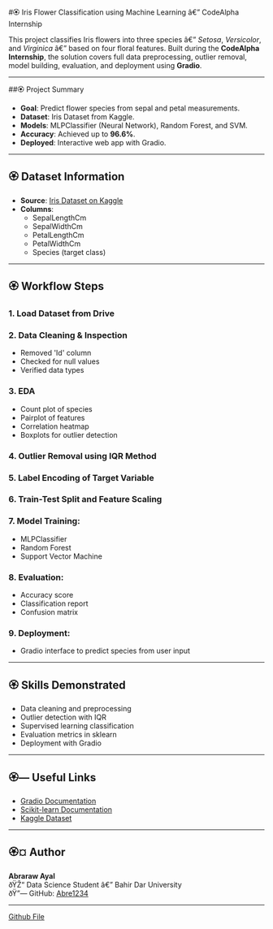 
#🏵 Iris Flower Classification using Machine Learning â€” CodeAlpha Internship

This project classifies Iris flowers into three species â€” *Setosa*, *Versicolor*, and *Virginica* â€” based on four floral features. Built during the **CodeAlpha Internship**, the solution covers full data preprocessing, outlier removal, model building, evaluation, and deployment using **Gradio**.

---

##🏵 Project Summary

- **Goal**: Predict flower species from sepal and petal measurements.
- **Dataset**: Iris Dataset from Kaggle.
- **Models**: MLPClassifier (Neural Network), Random Forest, and SVM.
- **Accuracy**: Achieved up to **96.6%**.
- **Deployed**: Interactive web app with Gradio.

---

## 🏵 Dataset Information

- **Source**: [Iris Dataset on Kaggle](https://www.kaggle.com/datasets/uciml/iris)
- **Columns**:
  - SepalLengthCm
  - SepalWidthCm
  - PetalLengthCm
  - PetalWidthCm
  - Species (target class)

---

## 🏵 Workflow Steps

### 1. Load Dataset from Drive

### 2. Data Cleaning & Inspection
- Removed 'Id' column
- Checked for null values
- Verified data types

### 3. EDA
- Count plot of species
- Pairplot of features
- Correlation heatmap
- Boxplots for outlier detection

### 4. Outlier Removal using IQR Method

### 5. Label Encoding of Target Variable

### 6. Train-Test Split and Feature Scaling

### 7. Model Training:
- MLPClassifier
- Random Forest
- Support Vector Machine

### 8. Evaluation:
- Accuracy score
- Classification report
- Confusion matrix

### 9. Deployment:
- Gradio interface to predict species from user input

---

## 🏵  Skills Demonstrated

- Data cleaning and preprocessing
- Outlier detection with IQR
- Supervised learning classification
- Evaluation metrics in sklearn
- Deployment with Gradio

---

## 🏵— Useful Links

- [Gradio Documentation](https://gradio.app/)
- [Scikit-learn Documentation](https://scikit-learn.org/)
- [Kaggle Dataset](https://www.kaggle.com/datasets/uciml/iris)

---

## 🏵¤ Author

**Abraraw Ayal**  
ðŸŽ“ Data Science Student â€” Bahir Dar University  
ðŸ”— GitHub: [Abre1234](https://github.com/Abre1234)

---

[Github File](https://github.com/Abre1234/CodeAlpha_Iris_Flower_Classification/blob/main/Iris_Flower_Classification.ipynb)
